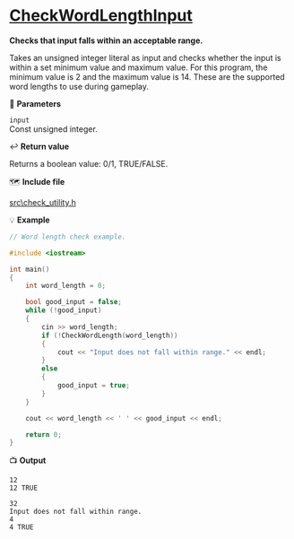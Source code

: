 # [CheckWordLengthInput](https://github.com/josola/Hangman/blame/60038d7b368ae67a87aa9a3b370b988839be7d82/src/check_utility.h#L9)

**Checks that input falls within an acceptable range.**

Takes an unsigned integer literal as input and checks whether the input is within a set minimum value and maximum value. For this program, the minimum value is 2 and the maximum value is 14. These are the supported word lengths to use during gameplay.

📐 **Parameters**

``input``<br>
Const unsigned integer.

↩️ **Return value**

Returns a boolean value: 0/1, TRUE/FALSE.

🗺️ **Include file**

[src\check_utility.h](src\check_utility.h)

💡 **Example**

```c++
// Word length check example.

#include <iostream>

int main()
{
    int word_length = 0;

    bool good_input = false;
    while (!good_input)
    {
        cin >> word_length;
        if (!CheckWordLength(word_length))
        {
            cout << "Input does not fall within range." << endl;
        }
        else
        {
            good_input = true;
        }
    }

    cout << word_length << ' ' << good_input << endl;

    return 0;
}
```

📺 **Output**

```
12
12 TRUE

32
Input does not fall within range.
4
4 TRUE
```